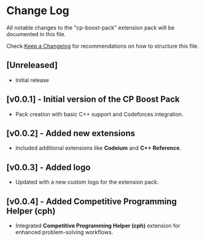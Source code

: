 # Change Log

All notable changes to the "cp-boost-pack" extension pack will be documented in this file.

Check [Keep a Changelog](http://keepachangelog.com/) for recommendations on how to structure this file.

## [Unreleased]

- Initial release

## [v0.0.1] - Initial version of the CP Boost Pack
- Pack creation with basic C++ support and Codeforces integration.

## [v0.0.2] - Added new extensions
- Included additional extensions like **Codeium** and **C++ Reference**.

## [v0.0.3] - Added logo
- Updated with a new custom logo for the extension pack.

## [v0.0.4] - Added Competitive Programming Helper (cph)
- Integrated **Competitive Programming Helper (cph)** extension for enhanced problem-solving workflows.
